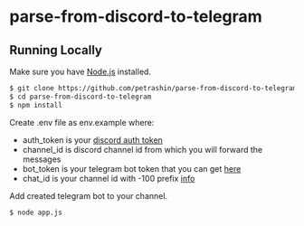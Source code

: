 # parse-from-discord-to-telegram

## Running Locally

Make sure you have [Node.js](http://nodejs.org/) installed.

```sh
$ git clone https://github.com/petrashin/parse-from-discord-to-telegram.git # or clone your own fork
$ cd parse-from-discord-to-telegram
$ npm install
```
Create .env file as env.example where:
- auth_token is your [discord auth token](https://www.androidauthority.com/get-discord-token-3149920/)
- channel_id is discord channel id from which you will forward the messages
- bot_token is your telegram bot token that you can get [here](https://t.me/BotFather)
- chat_id is your channel id with -100 prefix [info](https://stackoverflow.com/a/56546442)

Add created telegram bot to your channel.

```sh
$ node app.js
```
